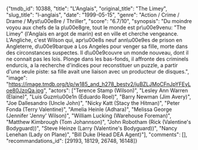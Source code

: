 {"tmdb_id": 10388, "title": "L'Anglais", "original_title": "The Limey", "slug_title": "l-anglais", "date": "1999-05-15", "genre": "Action / Crime / Drame / Myst\u00e8re / Thriller", "score": "6.7/10", "synopsis": "Du moindre voyou aux chefs de la p\u00e8gre, tout le monde est pr\u00e9venu: \"The Limey\" (l'Anglais en argot de marin) est en ville et cherche vengeance. L'Angliche, c'est Wilson qui, apr\u00e8s neuf ann\u00e9es de prison en Angleterre, d\u00e9barque a Los Angeles pour venger sa fille, morte dans des circonstances suspectes. Il d\u00e9couvre un monde nouveau, dont il ne connait pas les lois. Plonge dans les bas-fonds, il affronte des criminels endurcis, a la recherche d'indices pour reconstituer un puzzle, a partir d'une seule piste: sa fille avait une liaison avec un producteur de disques.", "image": "https://image.tmdb.org/t/p/w185_and_h278_bestv2/juBZLJMoCFnJpYFEyLoe80JzoQa.jpg", "actors": ["Terence Stamp (Wilson)", "Lesley Ann Warren (Elaine)", "Luis Guzm\u00e1n (Eduardo Roel)", "Barry Newman (Jim Avery)", "Joe Dallesandro (Uncle John)", "Nicky Katt (Stacy the Hitman)", "Peter Fonda (Terry Valentine)", "Amelia Heinle (Adhara)", "Melissa George (Jennifer 'Jenny' Wilson)", "William Lucking (Warehouse Foreman)", "Matthew Kimbrough (Tom Johannson)", "John Robotham (Rick (Valentine's Bodyguard))", "Steve Heinze (Larry (Valentine's Bodyguard))", "Nancy Lenehan (Lady on Plane)", "Bill Duke (Head DEA Agent)"], "comments": [], "recommandations_id": [29193, 18129, 26748, 16148]}